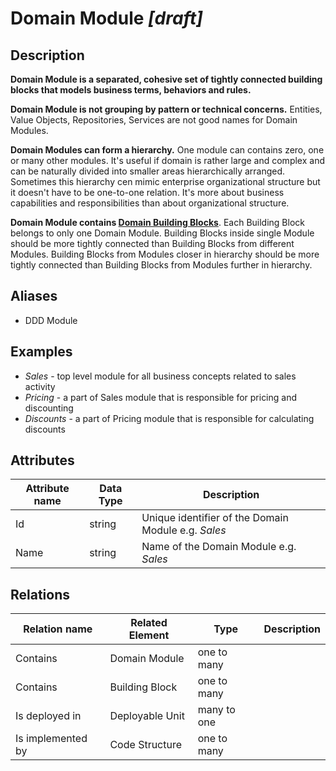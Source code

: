 # Domain Module *[draft]*

## Description

**Domain Module is a separated, cohesive set of tightly connected building blocks that models business terms, behaviors
and rules.**

**Domain Module is not grouping by pattern or technical concerns.** Entities, Value Objects, Repositories, Services are
not good names for Domain Modules.

**Domain Modules can form a hierarchy.** One module can contains zero, one or many other modules. It's useful if domain
is rather large and complex and can be naturally divided into smaller areas hierarchically arranged. Sometimes this
hierarchy cen mimic enterprise organizational structure but it doesn't have to be one-to-one relation. It's more about
business capabilities and responsibilities than about organizational structure.

**Domain Module contains [Domain Building Blocks](BuildingBlock.md)**. Each Building Block belongs to only one Domain
Module. Building Blocks inside single Module should be more tightly connected than Building Blocks from different Modules. Building Blocks from Modules closer in hierarchy should be more tightly connected than Building Blocks from Modules further in hierarchy.

## Aliases

- DDD Module

## Examples

- *Sales* - top level module for all business concepts related to sales activity
- *Pricing* - a part of Sales module that is responsible for pricing and discounting
- *Discounts* - a part of Pricing module that is responsible for calculating discounts

## Attributes

| Attribute name | Data Type | Description                                         |
|----------------|-----------|-----------------------------------------------------|
| Id             | string    | Unique identifier of the Domain Module e.g. *Sales* |
| Name           | string    | Name of the Domain Module e.g. *Sales*              |

## Relations

| Relation name     | Related Element | Type        | Description |
|-------------------|-----------------|-------------|-------------|
| Contains          | Domain Module   | one to many |             |
| Contains          | Building Block  | one to many |             |
| Is deployed in    | Deployable Unit | many to one |             |
| Is implemented by | Code Structure  | one to many |             |
